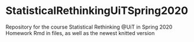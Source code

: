 # StatisticalRethinkingUiTSpring2020
Repository for the course Statistical Rethinking @UiT in Spring 2020
Homework Rmd in files, as well as the newest knitted version
